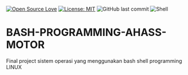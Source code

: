 [![Open Source Love](https://badges.frapsoft.com/os/v1/open-source.svg?style=flat)](https://github.com/ellerbrock/open-source-badges/)
[![License: MIT](https://img.shields.io/badge/License-MIT-green.svg)](https://opensource.org/licenses/MIT)
![GitHub last commit](https://img.shields.io/github/last-commit/devancakra/BASH-PROGRAMMING-AHASS-MOTOR)
![Shell](https://img.shields.io/badge/-Shell-light?style=flat&logo=shell&color=2acf8b)

# BASH-PROGRAMMING-AHASS-MOTOR
Final project sistem operasi yang menggunakan bash shell programming LINUX

